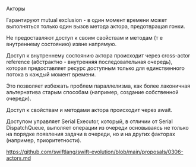 Акторы 

Гарантируют mutual exclusion - в один момент времени может выполняться только один вызов метода актора, предотвращая гонки.

Не предоставляют доступ к своим свойствам и методам (т е внутреннему состоянию) извне напрямую.

Доступ к внутреннему состоянию актора происходит через cross-actor reference (абстрактно - внутренняя последовательная очередь), которая предоставляет ресурс доступным только для единственного потока в каждый момент времени.

Это позволяет избежать проблем параллелизма, как более лаконичная альтернатива старым способам (например, создание собственной очереди).

Доступ к свойствам и методами актора происходит через await.

Доступом управляет Serial Executor, который, в отличии от Serial DispatchQueue, выполяет операции из очереди основываясь не только на порядке появления задачи в очереди, но и на других факторах (например, приоритетности).

https://github.com/swiftlang/swift-evolution/blob/main/proposals/0306-actors.md